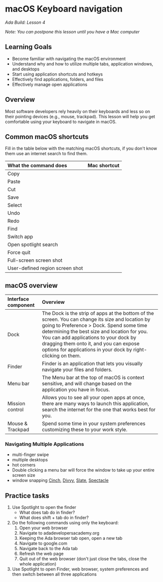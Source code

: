 # macOS Keyboard navigation
_Ada Build: Lesson 4_

_Note: You can postpone this lesson until you have a Mac computer_

## Learning Goals
* Become familiar with navigating the macOS environment
* Understand why and how to utilize multiple tabs, application windows, and desktops
* Start using application shortcuts and hotkeys
* Effectively find applications, folders, and files
* Effectively manage open applications

## Overview
Most software developers rely heavily on their keyboards and less so on their pointing devices (e.g., mouse, trackpad). This lesson will help you get comfortable using your keyboard to navigate in macOS.

## Common macOS shortcuts
Fill in the table below with the matching macOS shortcuts, if you don't know them use an internet search to find them.

| What the command does           | Mac shortcut |
| :------------------------------ | :----------- |
| Copy                            |              |
| Paste                           |              |
| Cut                             |              |
| Save                            |              |
| Select                          |              |
| Undo                            |              |
| Redo                            |              |
| Find                            |              |
| Switch app                      |              |
| Open spotlight search           |              |
| Force quit                      |              |
| Full-screen screen shot         |              |
| User-defined region screen shot |              |

## macOS overview

| Interface component | Overview                                                                                                                                                                                                                                                                                                                                           |
| :------------------ | :------------------------------------------------------------------------------------------------------------------------------------------------------------------------------------------------------------------------------------------------------------------------------------------------------------------------------------------------- |
| Dock                | The Dock is the strip of apps at the bottom of the screen. You can change its size and location by going to Preference > Dock. Spend some time determining the best size and location for you. You can add applications to your dock by dragging them onto it, and you can expose options for applications in your dock by right-clicking on them. |
| Finder              | Finder is an application that lets you visually navigate your files and folders.                                                                                                                                                                                                                                                                   |
| Menu bar            | The Menu bar at the top of macOS is context sensitive, and will change based on the application you have in focus.                                                                                                                                                                                                                                 |
| Mission control     | Allows you to see all your open apps at once, there are many ways to launch this application, search the internet for the one that works best for you.                                                                                                                                                                                             |
| Mouse & Trackpad    | Spend some time in your system preferences customizing these to your work style.                                                                                                                                                                                                                                                                   |

### Navigating Multiple Applications
- multi-finger swipe
- multiple desktops
- hot corners
- Double clicking a menu bar will force the window to take up your entire screen size
- window snapping [Cinch](http://www.irradiatedsoftware.com/cinch/), [Divvy](http://mizage.com/divvy/), [Slate](https://github.com/mattr-/slate), [Spectacle](https://www.spectacleapp.com/)

## Practice tasks
1. Use Spotlight to open the finder
    * What does tab do in finder?
    * What does shift + tab do in finder?
1. Do the following commands using only the keyboard:
    1. Open your web browser
    1. Navigate to adadevelopersacademy.org
    1. Keeping the Ada browser tab open, open a new tab
    1. Navigate to google.com
    1. Navigate back to the Ada tab
    1. Refresh the web page
    1. Quit out of the web browser (don't just close the tabs, close the whole application)
1. Use Spotlight to open Finder, web browser, system preferences and then switch between all three applications
